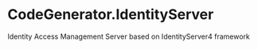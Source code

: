 # CodeGenerator.IdentityServer
 Identity Access Management Server based on IdentityServer4 framework
